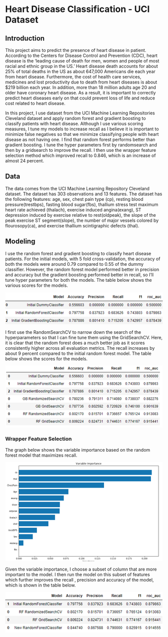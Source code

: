 # Heart Disease Classification - UCI Dataset

## Introduction

This project aims to predict the presence of heart disease in patient.  According to the Centers for Disease Control and Prevention (CDC), heart disease is the ‘leading cause of death for men, women and people of most racial and ethnic group in the US.’  Heart disease death accounts for about 25% of total deaths in the US as about 647,000 Americans die each year from heart disease. Furthermore, the cost of health care services, medicines and lost productivity due to death from heart diseases is about $219 billion each year. In addition, more than 18 million adults age 20 and older have coronary heart disease. As a result, it is important to correctly predict heart diseases early on that could prevent loss of life and reduce cost related to heart disease. 

In this project, I use dataset from the UCI Machine Learning Repositories Cleveland dataset and apply random forest and gradient boosting to classify patients with heart disease. Although I use various scoring measures, I tune my models to increase recall as I believe it is important to minimize false negatives so that we minimize classifying people with heart disease as not having one.  I find that random forest performs better than gradient boosting. I tune the hyper parameters first by randomsearch and then by a gridsearch to improve the recall. I then use the wrapper feature selection method which improved recall to 0.846, which is an increase of almost 24 percent. 


## Data
The data comes from the UCI Machine Learning Repository Cleveland dataset. The dataset has 303 observations and 13 features. The dataset has the following features: age, sex, chest pain type (cp), resting blood pressure(trestbps), fasting blood sugar(fbs), thallium stress test maximum heart rate achieved (thalach), exercise induced angina(exang), ST depression induced by exercise relative to rest(oldpeak), the slope of the peak exercise ST segment(slope), the number of major vessels colored by flourosopy(ca), and exercise thallium scintigraphic defects (thal).

## Modeling
I use the random forest and gradient boosting to classify heart disease patients. For the initial models, with 5 fold cross-validation, the accuracy of both the models were around 0.79 compared to 0.55 of the dummy classifier. However, the random forest model performed better in precision and accuracy but the gradient boosting performed better in recall, so I’ll tune hyper parameters for both the models. The table below shows the various scores for the models.

![FirstTable](https://github.com/sharmas412/Heart-Disease-Classification/blob/master/images/Table1.PNG)

I first use the RandomSearchCV to narrow down the search of the hyperparameters so that I can fine tune them using the GridSearchCV.  Here, it is clear that the random forest does a much better job as it scores consistently higher across all evaluation metrics. The recall increases by about 9 percent compared to the initial random forest model. The table below shows the scores for the models.

![SecondTable](https://github.com/sharmas412/Heart-Disease-Classification/blob/master/images/Table3.PNG)

### Wrapper Feature Selection
The graph below shows the variable importance based on the random forest model that maximizes recall. 

![ImpFeatures](https://github.com/sharmas412/Heart-Disease-Classification/blob/master/images/Figure.PNG)

Given the variable importance, I choose a subset of column that are more important to the model. I then run the model on this subset of features which further improves the recall , precision and accuracy of the model, which is shown in the table below. 

![ThirdTable](https://github.com/sharmas412/Heart-Disease-Classification/blob/master/images/Table4.PNG)
